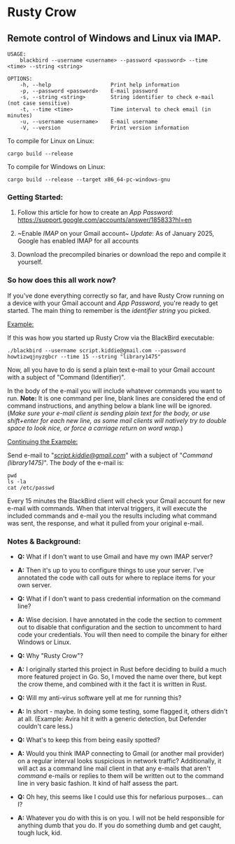 # Rusty Crow
## Remote control of Windows and Linux via IMAP.

```
USAGE:
    blackbird --username <username> --password <password> --time <time> --string <string>

OPTIONS:
    -h, --help                   Print help information
    -p, --password <password>    E-mail password
    -s, --string <string>        String identifier to check e-mail (not case sensitive)
    -t, --time <time>            Time interval to check email (in minutes)
    -u, --username <username>    E-mail username
    -V, --version                Print version information
```

To compile for Linux on Linux:

`cargo build --release`

To compile for Windows on Linux:

`cargo build --release --target x86_64-pc-windows-gnu`

### Getting Started:

1. Follow this article for how to create an *App Password*: https://support.google.com/accounts/answer/185833?hl=en

2. ~Enable *IMAP* on your Gmail account~ *Update*: As of January 2025, Google has enabled IMAP for all accounts

3. Download the precompiled binaries or download the repo and compile it yourself.

### So how does this all work now?

If you've done everything correctly so far, and have Rusty Crow running on a device with your Gmail account and *App Password*, you're ready to get started.  The main thing to remember is the *identifier string* you picked.

<ins>Example:</ins>

If this was how you started up Rusty Crow via the BlackBird executable:

`./blackbird --username script.kiddie@gmail.com --password howtizwqjnyzgbcr --time 15 --string "library1475"`

Now, all you have to do is send a plain text e-mail to your Gmail account with a subject of "Command (Identifier)".

In the body of the e-mail you will include whatever commands you want to run.  **Note:** It is one command per line, blank lines are considered the end of command instructions, and anything below a blank line will be ignored.  (*Make sure your e-mail client is sending plain text for the body, or use shift+enter for each new line, as some mail clients will natively try to double space to look nice, or force a carriage return on word wrap.*)

<ins>Continuing the Example:</ins>

Send e-mail to "*script.kiddie@gmail.com*" with a subject of "*Command (library1475)*".  The *body* of the e-mail is:

```
pwd
ls -la
cat /etc/passwd
```

Every 15 minutes the BlackBird client will check your Gmail account for new e-mail with commands.  When that interval triggers, it will execute the included commands and e-mail you the results including what command was sent, the response, and what it pulled from your original e-mail.

### Notes & Background:

- **Q:** What if I don't want to use Gmail and have my own IMAP server?

- **A:** Then it's up to you to configure things to use your server.  I've annotated the code with call outs for where to replace items for your own server.

- **Q:** What if I don't want to pass credential information on the command line?

- **A:** Wise decision.  I have annotated in the code the section to comment out to disable that configuration and the section to uncomment to hard code your credentials.  You will then need to compile the binary for either Windows or Linux.

- **Q:** Why "Rusty Crow"?

- **A:** I originally started this project in Rust before deciding to build a much more featured project in Go.  So, I moved the name over there, but kept the crow theme, and combined with it the fact it is written in Rust.

- **Q:** Will my anti-virus software yell at me for running this?

- **A:** In short - maybe.  In doing some testing, some flagged it, others didn't at all.  (Example: Avira hit it with a generic detection, but Defender couldn't care less.)

- **Q:** What's to keep this from being easily spotted?

- **A:** Would you think IMAP connecting to Gmail (or another mail provider) on a regular interval looks suspicious in network traffic?  Additionally, it will act as a command line mail client in that any e-mails that aren't *command* e-mails or replies to them will be written out to the command line in very basic fashion.  It kind of half assess the part.

- **Q:** Oh hey, this seems like I could use this for nefarious purposes... can I?

- **A:** Whatever you do with this is on you.  I will not be held responsible for anything dumb that you do.  If you do something dumb and get caught, tough luck, kid.
